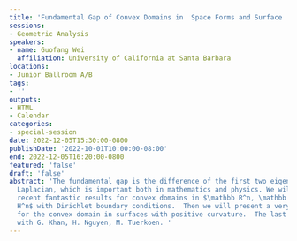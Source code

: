 ```yaml
---
title: 'Fundamental Gap of Convex Domains in  Space Forms and Surface '
sessions:
- Geometric Analysis
speakers:
- name: Guofang Wei
  affiliation: University of California at Santa Barbara
locations:
- Junior Ballroom A/B
tags:
- ''
outputs:
- HTML
- Calendar
categories:
- special-session
date: 2022-12-05T15:30:00-0800
publishDate: '2022-10-01T10:00:00-08:00'
end: 2022-12-05T16:20:00-0800
featured: 'false'
draft: 'false'
abstract: 'The fundamental gap is the difference of the first two eigenvalues of the
  Laplacian, which is important both in mathematics and physics. We will review many
  recent fantastic results for convex domains in $\mathbb R^n, \mathbb S^n, \mathbb
  H^n$ with Dirichlet boundary conditions.  Then we will present a very recent estimate
  for the convex domain in surfaces with positive curvature.  The last result is joint
  with G. Khan, H. Nguyen, M. Tuerkoen. '
---
```

